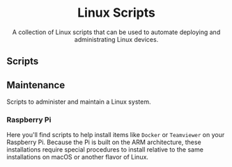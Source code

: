<div align="center">

# Linux Scripts

A collection of Linux scripts that can be used to automate deploying and administrating Linux devices.

</div>

## Scripts

## Maintenance

Scripts to administer and maintain a Linux system.

### Raspberry Pi

Here you'll find scripts to help install items like `Docker` or `Teamviewer` on your Raspberry Pi. Because the Pi is built on the ARM architecture, these installations require special procedures to install relative to the same installations on macOS or another flavor of Linux.
